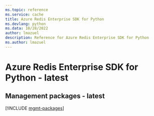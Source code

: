 ```yaml
---
ms.topic: reference
ms.service: cache
title: Azure Redis Enterprise SDK for Python
ms.devlang: python
ms.data: 10/28/2022
author: lmazuel
description: Reference for Azure Redis Enterprise SDK for Python
ms.author: lmazuel
---
```

# Azure Redis Enterprise SDK for Python - latest

## Management packages - latest
[!INCLUDE [mgmt-packages](redis-enterprise-mgmt-index.md)]